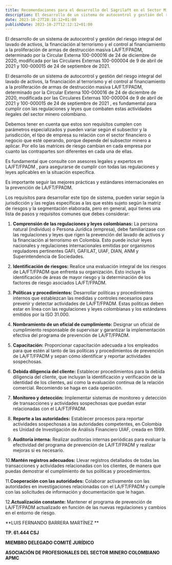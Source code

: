 ```yaml
---
title: Recomendaciones para el desarrollo del Sagrilaft en el Sector Minero Colombiano
description: El desarrollo de un sistema de autocontrol y gestión del riesgo integral del lavado de activos, la financiación al terrorismo y el control al financiamiento a la proliferación de armas de destrucción masiva LA/FT/FPADM, determinado por la Circular Externa 100-000016 de 24 de diciembre de 2020, modificada por las Circulares Externas 100-000004 de 9 de abril de 2021 y 100-000015 de 24 de septiembre de 2021 
date: 2023-10-27T28:18:12+01:00
publishDate: 2023-10-27T12:12:12+01:00
---
```

El desarrollo de un sistema de autocontrol y gestión del riesgo integral del lavado de activos, la financiación al terrorismo y el control al financiamiento a la proliferación de armas de destrucción masiva LA/FT/FPADM, determinado por la Circular Externa 100-000016 de 24 de diciembre de 2020, modificada por las Circulares Externas 100-000004 de 9 de abril de 2021 y 100-000015 de 24 de septiembre de 2021.
<!--more-->
El desarrollo de un sistema de autocontrol y gestión del riesgo integral del lavado de activos, la financiación al terrorismo y el control al financiamiento a la proliferación de armas de destrucción masiva LA/FT/FPADM, determinado por la Circular Externa 100-000016 de 24 de diciembre de 2020, modificada por las Circulares Externas 100-000004 de 9 de abril de 2021 y 100-000015 de 24 de septiembre de 2021 , es fundamental para cumplir con las regulaciones y leyes que combaten estas actividades ilegales del sector minero colombiano. 

Debemos tener en cuenta que estos son requisitos cumplen con parámetros especializados y pueden variar según el subsector y la jurisdicción, el tipo de empresa su relación con el sector financiero o negocio que esté operando, porque depende del subsector minero a aplicar. Por ello las matrices de riesgo cambian en cada empresa por cuanto las contrapartes son diferentes en cada una de ellas. 

Es fundamental que consulte con asesores legales y expertos en LA/FT/FPADM , para asegurarse de cumplir con todas las regulaciones y leyes aplicables en la situación específica. 

Es importante seguir las mejores prácticas y estándares internacionales en la prevención de LA/FT/FPADM.

Los requisitos para desarrollar este tipo de sistema, pueden variar según la jurisdicción y las reglas específicas a las que estés sujeto según la matriz de riesgos y la segmentación elaborada, pero en general, aquí tienes una lista de pasos y requisitos comunes que debes considerar:

1. **Comprensión de las regulaciones y leyes colombianas:** La persona natural (individuo) o Persona Jurídica (empresa), debe familiarizase con las regulaciones y leyes que rigen la prevención del lavado de activos y la financiación al terrorismo en Colombia. Esto puede incluir leyes nacionales y regulaciones internacionales emitidas por organismos reguladores pertinentes GAFI, GAFILAT, UIAF, DIAN, ANM y Superintendencia de Sociedades.

2. **Identificación de riesgos:** Realice una evaluación integral de los riesgos de LA/FT/FPADM que enfrenta su organización. Esto incluye la identificación de áreas de mayor riesgo y la determinación de los factores de riesgo asociados LA/FT/FPADM.

3. **Políticas y procedimientos:** Desarrollar políticas y procedimientos internos que establezcan las medidas y controles necesarios para prevenir y detectar actividades de LA/FT/FPADM. Estas políticas deben estar en línea con las regulaciones y leyes colombianas y los estándares emitidos por la ISO 31.000.

4. **Nombramiento de un oficial de cumplimiento:** Designar un oficial de cumplimiento responsable de supervisar y garantizar la implementación efectiva del programa de prevención de LA/FT/FPADM.

5. **Capacitación:** Proporcionar capacitación adecuada a los empleados para que estén al tanto de las políticas y procedimientos de prevención de LA/FT/FPADM y sepan cómo identificar y reportar actividades sospechosas.

6. **Debida diligencia del cliente:** Establecer procedimientos para la debida diligencia del cliente, que incluyan la identificación y verificación de la identidad de los clientes, así como la evaluación continua de la relación comercial. Recomiendo se haga en cada operación. 

7. **Monitoreo y detección:** Implementar sistemas de monitoreo y detección de transacciones y actividades sospechosas que puedan estar relacionadas con el LA/FT/FPADM.

8. **Reporte a las autoridades:** Establecer procesos para reportar actividades sospechosas a las autoridades competentes, en Colombia es Unidad de Investigación de Análisis Financiero UIAF, creada en 1999.

9. **Auditoría interna:** Realizar auditorías internas periódicas para evaluar la efectividad del programa de prevención de LA/FT/FPADM y realizar mejoras si es necesario.

10.**Mantén registros adecuados:** Llevar registros detallados de todas las transacciones y actividades relacionadas con los clientes, de manera que puedas demostrar el cumplimiento de tus políticas y procedimientos.

11.**Cooperación con las autoridades:** Colaborar activamente con las autoridades en investigaciones relacionadas con el LA/FT/FPADM y cumple con las solicitudes de información y documentación que le hagan.

12.**Actualización constante:** Mantener el programa de prevención de LA/FT/FPADM actualizado en función de las nuevas regulaciones y cambios en el entorno de riesgo.

**LUIS FERNANDO BARRERA MARTÍNEZ **

**TP. 61.444 CSJ** 

**MIEMBRO DELEGADO COMITÉ JURÍDICO** 

**ASOCIACIÓN DE PROFESIONALES DEL SECTOR MINERO COLOMBIANO APMC**